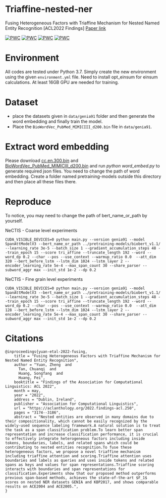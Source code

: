 # Triaffine-nested-ner
Fusing Heterogeneous Factors with Triaffine Mechanism for Nested Named Entity Recognition [ACL2022 Findings] [Paper link](https://arxiv.org/abs/2110.07480)

[![PWC](https://img.shields.io/endpoint.svg?url=https://paperswithcode.com/badge/fusing-heterogeneous-factors-with-triaffine/nested-named-entity-recognition-on-ace-2004)](https://paperswithcode.com/sota/nested-named-entity-recognition-on-ace-2004?p=fusing-heterogeneous-factors-with-triaffine)
[![PWC](https://img.shields.io/endpoint.svg?url=https://paperswithcode.com/badge/fusing-heterogeneous-factors-with-triaffine/nested-named-entity-recognition-on-ace-2005)](https://paperswithcode.com/sota/nested-named-entity-recognition-on-ace-2005?p=fusing-heterogeneous-factors-with-triaffine)
[![PWC](https://img.shields.io/endpoint.svg?url=https://paperswithcode.com/badge/fusing-heterogeneous-factors-with-triaffine/nested-named-entity-recognition-on-genia)](https://paperswithcode.com/sota/nested-named-entity-recognition-on-genia?p=fusing-heterogeneous-factors-with-triaffine)
[![PWC](https://img.shields.io/endpoint.svg?url=https://paperswithcode.com/badge/fusing-heterogeneous-factors-with-triaffine/nested-named-entity-recognition-on-tac-kbp)](https://paperswithcode.com/sota/nested-named-entity-recognition-on-tac-kbp?p=fusing-heterogeneous-factors-with-triaffine)


# Environment
All codes are tested under Python 3.7.
Simply create the new environment using the given `environment.yml` file.
Need to install opt_einsum for einsum calculations.
At least 16GB GPU are needed for training.

# Dataset
* place the datasets given in `data/genia91` folder and then generate the word embedding and finally train the model.
* Place the `BioWordVec_PubMed_MIMICIII_d200.bin` file in `data/genia91`.

# Extract word embedding
Please download [cc.en.300.bin](https://dl.fbaipublicfiles.com/fasttext/vectors-crawl/cc.en.300.bin.gz) and [BioWordVec_PubMed_MIMICIII_d200.bin](https://ftp.ncbi.nlm.nih.gov/pub/lu/Suppl/BioSentVec/BioWordVec_PubMed_MIMICIII_d200.bin) and run *python word_embed.py* to generate required json files. You need to change the path of word embedding.
Create a folder named pretraining-models outside this directory and then place all these files there.

# Reproduce
To notice, you may need to change the path of bert_name_or_path by yourself.

NeCTIS - Coarse level experiments
```shell
CUDA_VISIBLE_DEVICES=0 python main.py --version genia91 --model SpanAttModelV3 --bert_name_or_path ../pretraining-models/biobert_v1.1/ --learning_rate 3e-5 --batch_size 1 --gradient_accumulation_steps 48 --train_epoch 15 --score tri_affine --truncate_length 192 --word --word_dp 0.2 --char --pos --use_context --warmup_ratio 0.0  --att_dim 320 --bert_before_lstm --lstm_dim 1024 --lstm_layer 2 --encoder_learning_rate 5e-4 --max_span_count 30 --share_parser --subword_aggr max --init_std 1e-2 --dp 0.2
```

NeCTIS - Fine grain level experiments
```shell
CUDA_VISIBLE_DEVICES=0 python main.py --version genia91 --model SpanAttModelV3 --bert_name_or_path ../pretraining-models/biobert_v1.1/ --learning_rate 3e-5 --batch_size 1 --gradient_accumulation_steps 48 --train_epoch 15 --score tri_affine --truncate_length 192 --word --word_dp 0.2 --char --pos --use_context --warmup_ratio 0.0  --att_dim 128 --bert_before_lstm --lstm_dim 1024 --lstm_layer 2 --encoder_learning_rate 5e-4 --max_span_count 30 --share_parser --subword_aggr max --init_std 1e-2 --dp 0.2
```

# Citations
```
@inproceedings{yuan-etal-2022-fusing,
    title = "Fusing Heterogeneous Factors with Triaffine Mechanism for Nested Named Entity Recognition",
    author = "Yuan, Zheng  and
      Tan, Chuanqi  and
      Huang, Songfang  and
      Huang, Fei",
    booktitle = "Findings of the Association for Computational Linguistics: ACL 2022",
    month = may,
    year = "2022",
    address = "Dublin, Ireland",
    publisher = "Association for Computational Linguistics",
    url = "https://aclanthology.org/2022.findings-acl.250",
    pages = "3174--3186",
    abstract = "Nested entities are observed in many domains due to their compositionality, which cannot be easily recognized by the widely-used sequence labeling framework.A natural solution is to treat the task as a span classification problem.To learn better span representation and increase classification performance, it is crucial to effectively integrate heterogeneous factors including inside tokens, boundaries, labels, and related spans which could be contributing to nested entities recognition.To fuse these heterogeneous factors, we propose a novel triaffine mechanism including triaffine attention and scoring.Triaffine attention uses boundaries and labels as queries and uses inside tokens and related spans as keys and values for span representations.Triaffine scoring interacts with boundaries and span representations for classification.Experiments show that our proposed method outperforms previous span-based methods, achieves the state-of-the-art $F_1$ scores on nested NER datasets GENIA and KBP2017, and shows comparable results on ACE2004 and ACE2005.",
}
```

